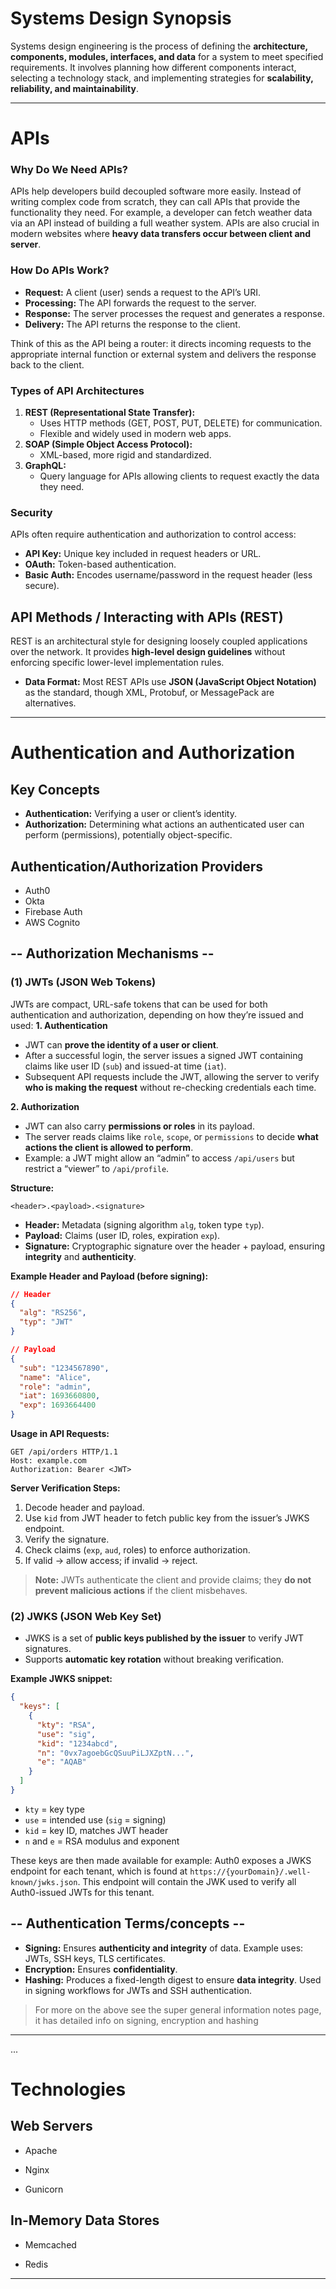 # Systems Design Synopsis

Systems design engineering is the process of defining the **architecture, components, modules, interfaces, and data** for a system to meet specified requirements. It involves planning how different components interact, selecting a technology stack, and implementing strategies for **scalability, reliability, and maintainability**.

---

# APIs

### Why Do We Need APIs?
APIs help developers build decoupled software more easily. Instead of writing complex code from scratch, they can call APIs that provide the functionality they need. For example, a developer can fetch weather data via an API instead of building a full weather system. APIs are also crucial in modern websites where **heavy data transfers occur between client and server**.
### How Do APIs Work?
- **Request:** A client (user) sends a request to the API’s URI.
- **Processing:** The API forwards the request to the server.
- **Response:** The server processes the request and generates a response.
- **Delivery:** The API returns the response to the client.

Think of this as the API being a router: it directs incoming requests to the appropriate internal function or external system and delivers the response back to the client.

### Types of API Architectures
1. **REST (Representational State Transfer):**
    - Uses HTTP methods (GET, POST, PUT, DELETE) for communication.
    - Flexible and widely used in modern web apps.
2. **SOAP (Simple Object Access Protocol):**
    - XML-based, more rigid and standardized.
3. **GraphQL:**
    - Query language for APIs allowing clients to request exactly the data they need.
### Security
APIs often require authentication and authorization to control access:
- **API Key:** Unique key included in request headers or URL.
- **OAuth:** Token-based authentication.
- **Basic Auth:** Encodes username/password in the request header (less secure).

## API Methods / Interacting with APIs (REST)
REST is an architectural style for designing loosely coupled applications over the network. It provides **high-level design guidelines** without enforcing specific lower-level implementation rules.

- **Data Format:** Most REST APIs use **JSON (JavaScript Object Notation)** as the standard, though XML, Protobuf, or MessagePack are alternatives.


---

# Authentication and Authorization

## Key Concepts
- **Authentication:** Verifying a user or client’s identity.
- **Authorization:** Determining what actions an authenticated user can perform (permissions), potentially object-specific.

## Authentication/Authorization Providers

- Auth0
- Okta
- Firebase Auth
- AWS Cognito

## -- Authorization Mechanisms --

### (1) JWTs (JSON Web Tokens)
JWTs are compact, URL-safe tokens that can be used for both authentication and authorization, depending on how they’re issued and used:
**1. Authentication**
- JWT can **prove the identity of a user or client**.
- After a successful login, the server issues a signed JWT containing claims like user ID (`sub`) and issued-at time (`iat`).
- Subsequent API requests include the JWT, allowing the server to verify **who is making the request** without re-checking credentials each time.

 **2. Authorization**
- JWT can also carry **permissions or roles** in its payload.
- The server reads claims like `role`, `scope`, or `permissions` to decide **what actions the client is allowed to perform**.
- Example: a JWT might allow an “admin” to access `/api/users` but restrict a “viewer” to `/api/profile`.

**Structure:**
```
<header>.<payload>.<signature>
```
- **Header:** Metadata (signing algorithm `alg`, token type `typ`).
- **Payload:** Claims (user ID, roles, expiration `exp`).
- **Signature:** Cryptographic signature over the header + payload, ensuring **integrity** and **authenticity**.

**Example Header and Payload (before signing):**
```json
// Header
{
  "alg": "RS256",
  "typ": "JWT"
}

// Payload
{
  "sub": "1234567890",
  "name": "Alice",
  "role": "admin",
  "iat": 1693660800,
  "exp": 1693664400
}
```

**Usage in API Requests:**
```
GET /api/orders HTTP/1.1
Host: example.com
Authorization: Bearer <JWT>
```

**Server Verification Steps:**
1. Decode header and payload.
2. Use `kid` from JWT header to fetch public key from the issuer’s JWKS endpoint.
3. Verify the signature.
4. Check claims (`exp`, `aud`, roles) to enforce authorization.
5. If valid → allow access; if invalid → reject.

> **Note:** JWTs authenticate the client and provide claims; they **do not prevent malicious actions** if the client misbehaves.



### (2) JWKS (JSON Web Key Set)
- JWKS is a set of **public keys published by the issuer** to verify JWT signatures.
- Supports **automatic key rotation** without breaking verification.

**Example JWKS snippet:**
```json
{
  "keys": [
    {
      "kty": "RSA",
      "use": "sig",
      "kid": "1234abcd",
      "n": "0vx7agoebGcQSuuPiLJXZptN...",
      "e": "AQAB"
    }
  ]
}
```
- `kty` = key type
- `use` = intended use (`sig` = signing)
- `kid` = key ID, matches JWT header
- `n` and `e` = RSA modulus and exponent

These keys are then made available for example: Auth0 exposes a JWKS endpoint for each tenant, which is found at `https://{yourDomain}/.well-known/jwks.json`. This endpoint will contain the JWK used to verify all Auth0-issued JWTs for this tenant.



## -- Authentication Terms/concepts --
- **Signing:** Ensures **authenticity and integrity** of data. Example uses: JWTs, SSH keys, TLS certificates.
- **Encryption:** Ensures **confidentiality**.
- **Hashing:** Produces a fixed-length digest to ensure **data integrity**. Used in signing workflows for JWTs and SSH authentication.
  
 > 	For more on the above see the super general information notes page, it has detailed info on signing, encryption and hashing

---
...
# Technologies

## Web Servers

- Apache
    
- Nginx
    
- Gunicorn
    

## In-Memory Data Stores

- Memcached
    
- Redis
    

---
